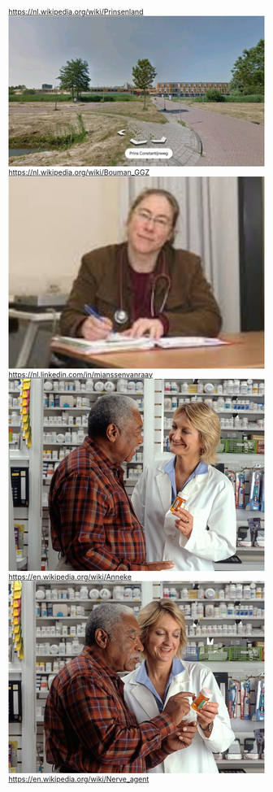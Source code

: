 https://nl.wikipedia.org/wiki/Prinsenland
![](https://github.com/nondejus/the-basics/blob/main/src/ArtBoard%20Image%20(13)-1.jpg)
https://nl.wikipedia.org/wiki/Bouman_GGZ
![](https://github.com/nondejus/the-basics/blob/main/src/ArtBoard%20Image%20(213).jpg)
https://nl.linkedin.com/in/mjanssenvanraay
![](https://github.com/nondejus/the-basics/blob/main/src/ArtBoard%20Image%20(10).jpg)
https://en.wikipedia.org/wiki/Anneke
![](https://github.com/nondejus/the-basics/blob/main/src/ArtBoard%20Image%20(73).jpg)
https://en.wikipedia.org/wiki/Nerve_agent
